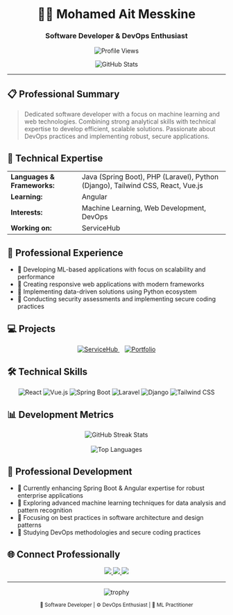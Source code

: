 <h1 align="center">👨‍💻 Mohamed Ait Messkine</h1>
<h3 align="center">Software Developer & DevOps Enthusiast</h3>

<p align="center">
  <img src="https://komarev.com/ghpvc/?username=MohAitMesskine&label=Profile%20Views&color=0e75b6&style=for-the-badge" alt="Profile Views" />
</p>

<p align="center">
  <img src="https://github-readme-stats.vercel.app/api?username=MohAitMesskine&show_icons=true&theme=tokyonight&hide_border=true&include_all_commits=true&count_private=true" alt="GitHub Stats"/>
</p>

<hr style="height:2px;border-width:0;color:gray;background-color:gray">

## 📋 Professional Summary

> Dedicated software developer with a focus on machine learning and web technologies. Combining strong analytical skills with technical expertise to develop efficient, scalable solutions. Passionate about DevOps practices and implementing robust, secure applications.

## 🔧 Technical Expertise

<table align="center">
  <tr>
    <td><strong>Languages & Frameworks:</strong></td>
    <td>Java (Spring Boot), PHP (Laravel), Python (Django), Tailwind CSS, React, Vue.js</td>
  </tr>
  <tr>
    <td><strong>Learning:</strong></td>
    <td>Angular</td>
  </tr>
  <tr>
    <td><strong>Interests:</strong></td>
    <td>Machine Learning, Web Development, DevOps</td>
  </tr>
  <tr>
    <td><strong>Working on:</strong></td>
    <td>ServiceHub</td>
  </tr>
</table>

## 🚀 Professional Experience

<ul>
  <li>🔹 Developing ML-based applications with focus on scalability and performance</li>
  <li>🔹 Creating responsive web applications with modern frameworks</li>
  <li>🔹 Implementing data-driven solutions using Python ecosystem</li>
  <li>🔹 Conducting security assessments and implementing secure coding practices</li>
</ul>

## 💻 Projects

<p align="center">
  <a href="https://github.com/MohAitMesskine/ServiceHub">
    <img src="https://github-readme-stats.vercel.app/api/pin/?username=MohAitMesskine&repo=ServiceHub&theme=tokyonight&hide_border=true" alt="ServiceHub" />
  </a>
  &nbsp;&nbsp;
  <a href="https://portfolio-ait-messkine-mohamed.vercel.app">
    <img src="https://github-readme-stats.vercel.app/api/pin/?username=MohAitMesskine&repo=portfolio-ait-messkine-mohamed&theme=tokyonight&hide_border=true" alt="Portfolio" />
  </a>
</p>

## 🛠 Technical Skills

<p align="center">
  <img src="https://img.shields.io/badge/react-%2320232a?style=for-the-badge&logo=react&logoColor=%2361DAFB" alt="React"/>
  <img src="https://img.shields.io/badge/vuejs-%2335495e?style=for-the-badge&logo=vue.js&logoColor=%234FC08D" alt="Vue.js"/>
  <img src="https://img.shields.io/badge/springboot-%236DB33F?style=for-the-badge&logo=springboot&logoColor=white" alt="Spring Boot"/>
  <img src="https://img.shields.io/badge/laravel-%23FF2D20?style=for-the-badge&logo=laravel&logoColor=white" alt="Laravel"/>
  <img src="https://img.shields.io/badge/django-%23092E20?style=for-the-badge&logo=django&logoColor=white" alt="Django"/>
  <img src="https://img.shields.io/badge/tailwindcss-%2338B2AC?style=for-the-badge&logo=tailwind-css&logoColor=white" alt="Tailwind CSS"/>
</p>

## 📊 Development Metrics

<div align="center">
  <img src="https://github-readme-streak-stats.herokuapp.com/?user=MohAitMesskine&theme=tokyonight&hide_border=true" alt="GitHub Streak Stats"/>
</div>

<br>

<div align="center">
  <img src="https://github-readme-stats.vercel.app/api/top-langs/?username=MohAitMesskine&theme=tokyonight&hide_border=true&include_all_commits=true&count_private=true&layout=compact" alt="Top Languages"/>
</div>

## 🌱 Professional Development

<ul>
  <li>📌 Currently enhancing Spring Boot & Angular expertise for robust enterprise applications</li>
  <li>📌 Exploring advanced machine learning techniques for data analysis and pattern recognition</li>
  <li>📌 Focusing on best practices in software architecture and design patterns</li>
  <li>📌 Studying DevOps methodologies and secure coding practices</li>
</ul>

## 🌐 Connect Professionally

<p align="center">
  <a href="https://github.com/MohAitMesskine">
    <img src="https://img.shields.io/badge/GitHub-%23121011?style=for-the-badge&logo=github&logoColor=white"/>
  </a>
  <a href="mailto:aitmesskine.mohamed@gmail.com">
    <img src="https://img.shields.io/badge/Email-D14836?style=for-the-badge&logo=gmail&logoColor=white"/>
  </a>
  <a href="https://linkedin.com/in/MohamedAitMesskine">
    <img src="https://img.shields.io/badge/LinkedIn-0077B5?style=for-the-badge&logo=linkedin&logoColor=white"/>
  </a>
</p>

<hr style="height:2px;border-width:0;color:gray;background-color:gray">

<p align="center">
  <img src="https://github-profile-trophy.vercel.app/?username=MohAitMesskine&theme=tokyonight&no-frame=true&row=1" alt="trophy" />
</p>

<p align="center">
  <sub>💼 Software Developer | ⚙️ DevOps Enthusiast | 🤖 ML Practitioner</sub>
</p>

